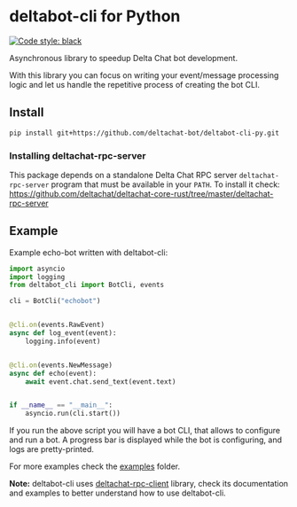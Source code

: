 # deltabot-cli for Python

[![Code style: black](https://img.shields.io/badge/code%20style-black-000000.svg)](https://github.com/psf/black)

Asynchronous library to speedup Delta Chat bot development.

With this library you can focus on writing your event/message processing logic and let us handle the repetitive
process of creating the bot CLI.

## Install

```sh
pip install git+https://github.com/deltachat-bot/deltabot-cli-py.git
```

### Installing deltachat-rpc-server

This package depends on a standalone Delta Chat RPC server `deltachat-rpc-server` program that must be
available in your `PATH`. To install it check:
https://github.com/deltachat/deltachat-core-rust/tree/master/deltachat-rpc-server

## Example

Example echo-bot written with deltabot-cli:

```python
import asyncio
import logging
from deltabot_cli import BotCli, events

cli = BotCli("echobot")


@cli.on(events.RawEvent)
async def log_event(event):
    logging.info(event)


@cli.on(events.NewMessage)
async def echo(event):
    await event.chat.send_text(event.text)


if __name__ == "__main__":
    asyncio.run(cli.start())
```

If you run the above script you will have a bot CLI, that allows to configure and run a bot.
A progress bar is displayed while the bot is configuring, and logs are pretty-printed.

For more examples check the [examples](https://github.com/deltachat-bot/deltabot-cli-py/tree/master/examples) folder.

**Note:** deltabot-cli uses [deltachat-rpc-client](https://github.com/deltachat/deltachat-core-rust/tree/master/deltachat-rpc-client) library, check its documentation and examples to better understand how to use deltabot-cli.
